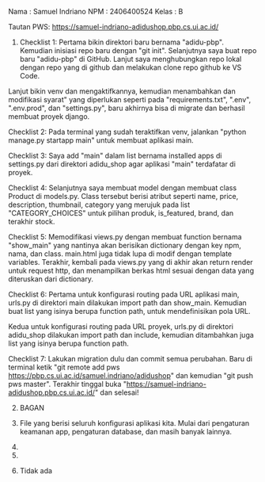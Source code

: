 Nama : Samuel Indriano
NPM : 2406400524
Kelas : B

Tautan PWS: https://samuel-indriano-adidushop.pbp.cs.ui.ac.id/

1. Checklist 1: Pertama bikin direktori baru bernama "adidu-pbp". Kemudian inisiasi repo baru dengan "git init". Selanjutnya saya buat repo baru "adidu-pbp" di GitHub. Lanjut saya menghubungkan repo lokal dengan repo yang di github dan melakukan clone repo github ke VS Code.

Lanjut bikin venv dan mengaktifkannya, kemudian menambahkan dan modifikasi syarat" yang diperlukan seperti pada "requirements.txt", ".env", ".env.prod", dan "settings.py", baru akhirnya bisa di migrate dan berhasil membuat proyek django.

Checklist 2: Pada terminal yang sudah teraktifkan venv, jalankan "python manage.py startapp main" untuk membuat aplikasi main.

Checklist 3: Saya add "main" dalam list bernama installed apps di settings.py dari direktori adidu_shop agar aplikasi "main" terdafatar di proyek.

Checklist 4: Selanjutnya saya membuat model dengan membuat class Product di models.py. Class tersebut berisi atribut seperti name, price, description, thumbnail, category yang merujuk pada list "CATEGORY_CHOICES" untuk pilihan produk, is_featured, brand, dan terakhir stock.

Checklist 5: Memodifikasi views.py dengan membuat function bernama "show_main" yang nantinya akan berisikan dictionary dengan key npm, nama, dan class. main.html juga tidak lupa di modif dengan template variables. Terakhir, kembali pada views.py yang di akhir akan return render untuk request http, dan menampilkan berkas html sesuai dengan data yang diteruskan dari dictionary.

Checklist 6: Pertama untuk konfigurasi routing pada URL aplikasi main, urls.py di direktori main dilakukan import path dan show_main. Kemudian buat list yang isinya berupa function path, untuk mendefinisikan pola URL.

Kedua untuk konfigurasi routing pada URL proyek, urls.py di direktori adidu_shop dilakukan import path dan include, kemudian ditambahkan juga list yang isinya berupa function path.

Checklist 7: Lakukan migration dulu dan commit semua perubahan. Baru di terminal ketik "git remote add pws https://pbp.cs.ui.ac.id/samuel.indriano/adidushop" dan kemudian "git push pws master". Terakhir tinggal buka "https://samuel-indriano-adidushop.pbp.cs.ui.ac.id/" dan selesai!


2. BAGAN

3. File yang berisi seluruh konfigurasi aplikasi kita. Mulai dari pengaturan keamanan app, pengaturan database, dan masih banyak lainnya.

4. 

5. 

6. Tidak ada